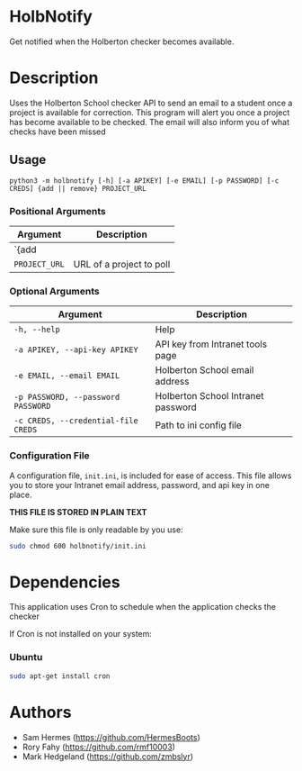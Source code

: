 # HolbNotify
Get notified when the Holberton checker becomes available.

# Description
Uses the Holberton School checker API to send an email to a student once a project is available for correction. This program will alert you once a project has become available to be checked. The email will also inform you of 
what checks have been missed

## Usage
`python3 -m holbnotify [-h] [-a APIKEY] [-e EMAIL] [-p PASSWORD] [-c CREDS]
                   {add || remove} PROJECT_URL`

### Positional Arguments

| Argument | Description |
| - | - |
| `{add || remove}`| Starts or stops polling a project checker |
| `PROJECT_URL` | URL of a project to poll |


### Optional Arguments

| Argument | Description |
| - | - |
| `-h, --help` | Help |
| `-a APIKEY, --api-key APIKEY` | API key from Intranet tools page |
| `-e EMAIL, --email EMAIL` | Holberton School email address |
| `-p PASSWORD, --password PASSWORD` | Holberton School Intranet password
| `-c CREDS, --credential-file CREDS` | Path to ini config file |


### Configuration File
A configuration file, `init.ini`, is included for ease of access. This file allows you to store your Intranet email address, password, and api key in one place.

**THIS FILE IS STORED IN PLAIN TEXT**

Make sure this file is only readable by you use:

```bash
sudo chmod 600 holbnotify/init.ini
```

# Dependencies
This application uses Cron to schedule when the application checks the checker


If Cron is not installed on your system:

### Ubuntu
```bash
sudo apt-get install cron
```


# Authors
* Sam Hermes (https://github.com/HermesBoots)
* Rory Fahy (https://github.com/rmf10003)
* Mark Hedgeland (https://github.com/zmbslyr)
